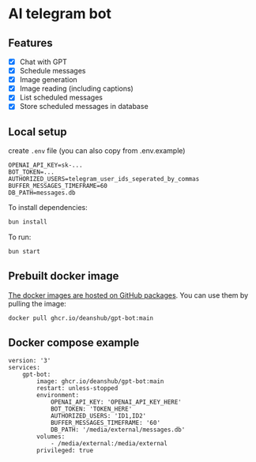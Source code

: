 # AI telegram bot

## Features

- [x] Chat with GPT
- [x] Schedule messages
- [x] Image generation
- [x] Image reading (including captions)
- [x] List scheduled messages
- [x] Store scheduled messages in database

## Local setup

create `.env` file (you can also copy from .env.example)

```
OPENAI_API_KEY=sk-...
BOT_TOKEN=...
AUTHORIZED_USERS=telegram_user_ids_seperated_by_commas
BUFFER_MESSAGES_TIMEFRAME=60
DB_PATH=messages.db
```

To install dependencies:

```bash
bun install
```

To run:

```bash
bun start
```

## Prebuilt docker image

[The docker images are hosted on GitHub packages](https://github.com/deanshub/gpt-bot/pkgs/container/gpt-bot). You can use them by pulling the image:

```bash
docker pull ghcr.io/deanshub/gpt-bot:main
```

## Docker compose example

```
version: '3'
services:
    gpt-bot:
        image: ghcr.io/deanshub/gpt-bot:main
        restart: unless-stopped
        environment:
            OPENAI_API_KEY: 'OPENAI_API_KEY_HERE'
            BOT_TOKEN: 'TOKEN_HERE'
            AUTHORIZED_USERS: 'ID1,ID2'
            BUFFER_MESSAGES_TIMEFRAME: '60'
            DB_PATH: '/media/external/messages.db'
        volumes:
            - /media/external:/media/external
        privileged: true
```
